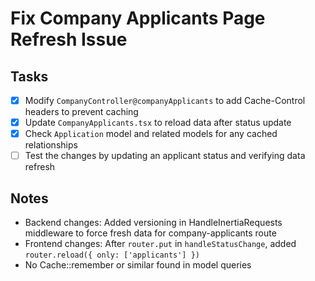 # Fix Company Applicants Page Refresh Issue

## Tasks
- [x] Modify `CompanyController@companyApplicants` to add Cache-Control headers to prevent caching
- [x] Update `CompanyApplicants.tsx` to reload data after status update
- [x] Check `Application` model and related models for any cached relationships
- [ ] Test the changes by updating an applicant status and verifying data refresh

## Notes
- Backend changes: Added versioning in HandleInertiaRequests middleware to force fresh data for company-applicants route
- Frontend changes: After `router.put` in `handleStatusChange`, added `router.reload({ only: ['applicants'] })`
- No Cache::remember or similar found in model queries
